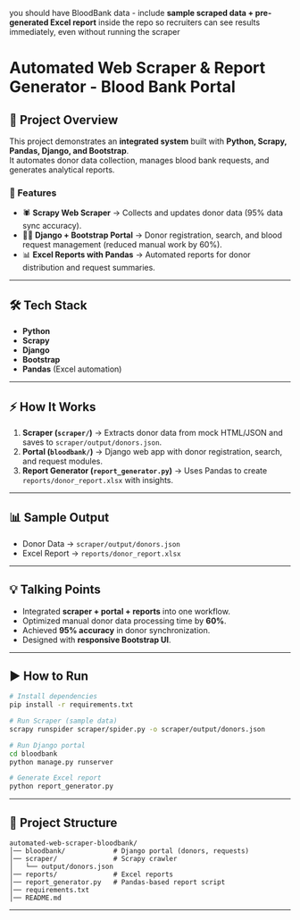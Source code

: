 you should  have BloodBank data -
include **sample scraped data + pre-generated Excel report** inside the repo so recruiters can see results immediately, even without running the scraper


# Automated Web Scraper & Report Generator - Blood Bank Portal

## 📌 Project Overview
This project demonstrates an **integrated system** built with **Python, Scrapy, Pandas, Django, and Bootstrap**.  
It automates donor data collection, manages blood bank requests, and generates analytical reports.

### 🚀 Features
- 🕷 **Scrapy Web Scraper** → Collects and updates donor data (95% data sync accuracy).  
- 🧑‍💻 **Django + Bootstrap Portal** → Donor registration, search, and blood request management (reduced manual work by 60%).  
- 📊 **Excel Reports with Pandas** → Automated reports for donor distribution and request summaries.

---

## 🛠 Tech Stack
- **Python**
- **Scrapy**
- **Django**
- **Bootstrap**
- **Pandas** (Excel automation)

---

## ⚡ How It Works
1. **Scraper (`scraper/`)** → Extracts donor data from mock HTML/JSON and saves to `scraper/output/donors.json`.  
2. **Portal (`bloodbank/`)** → Django web app with donor registration, search, and request modules.  
3. **Report Generator (`report_generator.py`)** → Uses Pandas to create `reports/donor_report.xlsx` with insights.  

---

## 📊 Sample Output
- Donor Data → `scraper/output/donors.json`
- Excel Report → `reports/donor_report.xlsx`

---

## 💡 Talking Points
- Integrated **scraper + portal + reports** into one workflow.  
- Optimized manual donor data processing time by **60%**.  
- Achieved **95% accuracy** in donor synchronization.  
- Designed with **responsive Bootstrap UI**.

---

## ▶️ How to Run
```bash
# Install dependencies
pip install -r requirements.txt

# Run Scraper (sample data)
scrapy runspider scraper/spider.py -o scraper/output/donors.json

# Run Django portal
cd bloodbank
python manage.py runserver

# Generate Excel report
python report_generator.py
```

---

## 📂 Project Structure
```
automated-web-scraper-bloodbank/
│── bloodbank/            # Django portal (donors, requests)
│── scraper/              # Scrapy crawler
│   └── output/donors.json
│── reports/              # Excel reports
│── report_generator.py   # Pandas-based report script
│── requirements.txt
│── README.md
```

---
